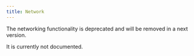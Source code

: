 ```yaml
---
title: Network
---
```

The networking functionality is deprecated and will be removed in a next version.

It is currently not documented.

<!--
![Menu - Networking](/images/screenshots/menu-main-network.png#center)
-->
